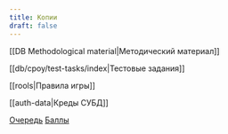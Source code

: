 ```yaml
---
title: Копии
draft: false
---
```


[[DB Methodological material|Методический материал]]

[[db/cpoy/test-tasks/index|Тестовые задания]]

[[rools|Правила игры]]

[[auth-data|Креды СУБД]]

[Очередь](https://docs.google.com/spreadsheets/d/1ZxqwbsEAgAthCKhwZozO3RmOEJPwWyS3gw4DYG7XqwQ)
[Баллы](https://docs.google.com/spreadsheets/d/1RcDJiVw-WLZtHfKBJ6p95dimS9P-kv4-WkLk6Vgwrqg)
